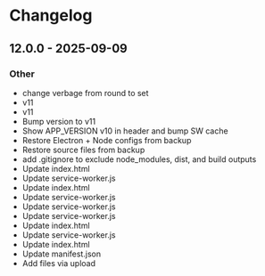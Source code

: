 # Changelog

## 12.0.0 - 2025-09-09
### Other
- change verbage from round to set
- v11
- v11
- Bump version to v11
- Show APP_VERSION v10 in header and bump SW cache
- Restore Electron + Node configs from backup
- Restore source files from backup
- add .gitignore to exclude node_modules, dist, and build outputs
- Update index.html
- Update service-worker.js
- Update index.html
- Update service-worker.js
- Update service-worker.js
- Update service-worker.js
- Update index.html
- Update service-worker.js
- Update index.html
- Update manifest.json
- Add files via upload

